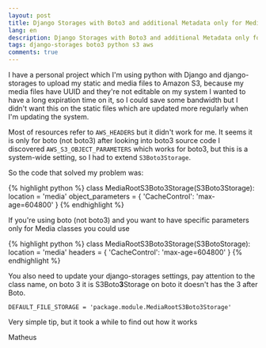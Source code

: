 ```yaml
---
layout: post
title: Django Storages with Boto3 and additional Metadata only for Media 
lang: en
description: Django Storages with Boto3 and additional Metadata only for Media 
tags: django-storages boto3 python s3 aws
comments: true
--- 
```


I have a personal project which I'm using python with Django and django-storages to upload my static and media files to Amazon S3, because my media files have UUID and they're not editable on my system I wanted to have a long expiration time on it, so I could save some bandwidth but I didn't want this on the static files which are updated more regularly when I'm updating the system. 

Most of resources refer to `AWS_HEADERS` but it didn't work for me. It seems it is only for boto (not boto3) after looking into boto3 source code I discovered `AWS_S3_OBJECT_PARAMETERS` which works for boto3, but this is a system-wide setting, so I had to extend `S3Boto3Storage`.

So the code that solved my problem was:

{% highlight python %}
class MediaRootS3Boto3Storage(S3Boto3Storage):
    location = 'media'
    object_parameters = {
        'CacheControl': 'max-age=604800'
    }
{% endhighlight %}

If you're using boto (not boto3) and you want to have specific parameters only for Media classes you could use

 {% highlight python %}
class MediaRootS3Boto3Storage(S3BotoStorage):
    location = 'media'
    headers = {
        'CacheControl': 'max-age=604800'
    }
{% endhighlight %}

You also need to update your django-storages settings, pay attention to the class name, on boto 3 it is S3Boto**3**Storage on boto it doesn't has the 3 after Boto.

```
DEFAULT_FILE_STORAGE = 'package.module.MediaRootS3Boto3Storage'
``` 

Very simple tip, but it took a while to find out how it works

Matheus